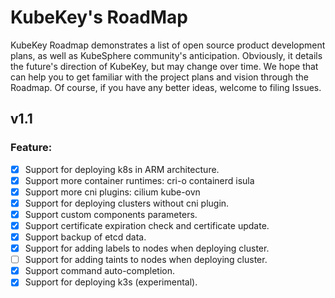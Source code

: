 # KubeKey's RoadMap

KubeKey Roadmap demonstrates a list of open source product development plans, as well as KubeSphere community's anticipation. Obviously, it details the future's direction of KubeKey, but may change over time. We hope that can help you to get familiar with the project plans and vision through the Roadmap. Of course, if you have any better ideas, welcome to filing Issues.
## v1.1
### Feature:
- [x] Support for deploying k8s in ARM architecture.
- [x] Support more container runtimes: cri-o containerd isula
- [x] Support more cni plugins: cilium kube-ovn
- [x] Support for deploying clusters without cni plugin.
- [x] Support custom components parameters.  
- [x] Support certificate expiration check and certificate update.
- [x] Support backup of etcd data.
- [x] Support for adding labels to nodes when deploying cluster.
- [ ] Support for adding taints to nodes when deploying cluster.
- [x] Support command auto-completion.
- [x] Support for deploying k3s (experimental).
